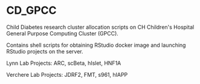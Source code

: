 # CD_GPCC
Child Diabetes research cluster allocation scripts on CH Children's Hospital General Purpose Computing Cluster (GPCC). 

Contains shell scripts for obtaining RStudio docker image and launching RStudio projects on the server. 

Lynn Lab Projects:
ARC, scBeta, hIslet, HNF1A

Verchere Lab Projects:
JDRF2, FMT, s961, hIAPP

